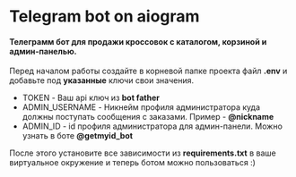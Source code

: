 <h1>Telegram bot on aiogram</h1>

<h4>Телеграмм бот для продажи кроссовок с каталогом, корзиной и админ-панелью.</h4>

<p>Перед началом работы создайте в корневой папке проекта файл <strong>.env</strong> и добавьте под <strong>указанные</strong> ключи свои значения.</p>
<ul>
    <li>TOKEN - Ваш api ключ из <strong>bot father</strong></li>
    <li>ADMIN_USERNAME - Никнейм профиля администратора куда должны поступать сообщения с заказами. Пример - <strong>@nickname</strong></li>
    <li>ADMIN_ID - id профиля администратора для админ-панели. Можно узнать в боте <strong>@getmyid_bot</strong></li>
</ul>
<p>После этого установите все зависимости из <strong>requirements.txt</strong> в ваше виртуальное окружение и теперь ботом можно пользоваться :)</p>